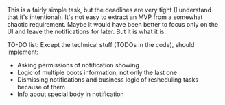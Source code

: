 This is a fairly simple task, but the deadlines are very tight (I understand that it's intentional). 
It's not easy to extract an MVP from a somewhat chaotic requirement. Maybe it would have been better to focus only on the UI and leave the notifications for later. 
But it is what it is.

TO-DO list:
Except the technical stuff (TODOs in the code), should implement:
- Asking permissions of notification showing
- Logic of multiple boots information, not only the last one 
- Dismissing notifications and business logic of resheduling tasks because of them
- Info about special body in notification
